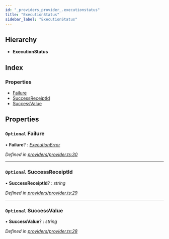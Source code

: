 ```yaml
---
id: "_providers_provider_.executionstatus"
title: "ExecutionStatus"
sidebar_label: "ExecutionStatus"
---
```


## Hierarchy

* **ExecutionStatus**

## Index

### Properties

* [Failure](_providers_provider_.executionstatus.md#optional-failure)
* [SuccessReceiptId](_providers_provider_.executionstatus.md#optional-successreceiptid)
* [SuccessValue](_providers_provider_.executionstatus.md#optional-successvalue)

## Properties

### `Optional` Failure

• **Failure**? : *[ExecutionError](_providers_provider_.executionerror.md)*

*Defined in [providers/provider.ts:30](https://github.com/nearprotocol/nearlib/blob/a0bd9b2/src.ts/providers/provider.ts#L30)*

___

### `Optional` SuccessReceiptId

• **SuccessReceiptId**? : *string*

*Defined in [providers/provider.ts:29](https://github.com/nearprotocol/nearlib/blob/a0bd9b2/src.ts/providers/provider.ts#L29)*

___

### `Optional` SuccessValue

• **SuccessValue**? : *string*

*Defined in [providers/provider.ts:28](https://github.com/nearprotocol/nearlib/blob/a0bd9b2/src.ts/providers/provider.ts#L28)*
